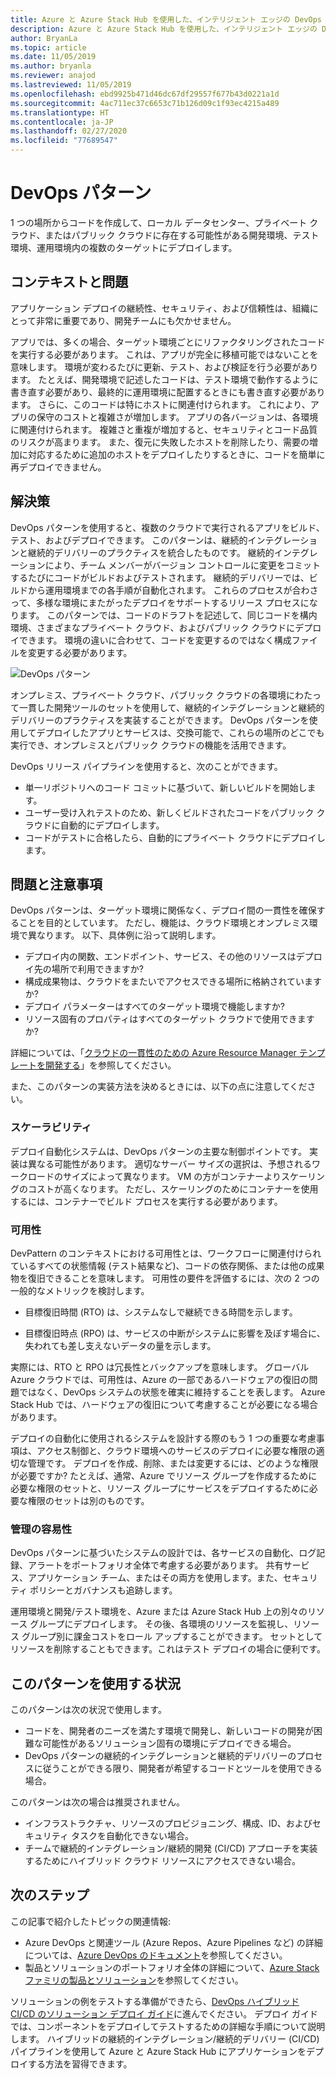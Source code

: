 ```yaml
---
title: Azure と Azure Stack Hub を使用した、インテリジェント エッジの DevOps パターン。
description: Azure と Azure Stack Hub を使用した、インテリジェント エッジの DevOps パターンについて説明します。
author: BryanLa
ms.topic: article
ms.date: 11/05/2019
ms.author: bryanla
ms.reviewer: anajod
ms.lastreviewed: 11/05/2019
ms.openlocfilehash: ebd9925b471d46dc67df29557f677b43d0221a1d
ms.sourcegitcommit: 4ac711ec37c6653c71b126d09c1f93ec4215a489
ms.translationtype: HT
ms.contentlocale: ja-JP
ms.lasthandoff: 02/27/2020
ms.locfileid: "77689547"
---
```

# <a name="devops-pattern"></a>DevOps パターン

1 つの場所からコードを作成して、ローカル データセンター、プライベート クラウド、またはパブリック クラウドに存在する可能性がある開発環境、テスト環境、運用環境内の複数のターゲットにデプロイします。

## <a name="context-and-problem"></a>コンテキストと問題

アプリケーション デプロイの継続性、セキュリティ、および信頼性は、組織にとって非常に重要であり、開発チームにも欠かせません。

アプリでは、多くの場合、ターゲット環境ごとにリファクタリングされたコードを実行する必要があります。 これは、アプリが完全に移植可能ではないことを意味します。 環境が変わるたびに更新、テスト、および検証を行う必要があります。 たとえば、開発環境で記述したコードは、テスト環境で動作するように書き直す必要があり、最終的に運用環境に配置するときにも書き直す必要があります。 さらに、このコードは特にホストに関連付けられます。 これにより、アプリの保守のコストと複雑さが増加します。 アプリの各バージョンは、各環境に関連付けられます。 複雑さと重複が増加すると、セキュリティとコード品質のリスクが高まります。 また、復元に失敗したホストを削除したり、需要の増加に対応するために追加のホストをデプロイしたりするときに、コードを簡単に再デプロイできません。

## <a name="solution"></a>解決策

DevOps パターンを使用すると、複数のクラウドで実行されるアプリをビルド、テスト、およびデプロイできます。 このパターンは、継続的インテグレーションと継続的デリバリーのプラクティスを統合したものです。 継続的インテグレーションにより、チーム メンバーがバージョン コントロールに変更をコミットするたびにコードがビルドおよびテストされます。 継続的デリバリーでは、ビルドから運用環境までの各手順が自動化されます。 これらのプロセスが合わさって、多様な環境にまたがったデプロイをサポートするリリース プロセスになります。 このパターンでは、コードのドラフトを記述して、同じコードを構内環境、さまざまなプライベート クラウド、およびパブリック クラウドにデプロイできます。 環境の違いに合わせて、コードを変更するのではなく構成ファイルを変更する必要があります。

![DevOps パターン](media/pattern-cicd-pipeline/hybrid-ci-cd.png)

オンプレミス、プライベート クラウド、パブリック クラウドの各環境にわたって一貫した開発ツールのセットを使用して、継続的インテグレーションと継続的デリバリーのプラクティスを実装することができます。 DevOps パターンを使用してデプロイしたアプリとサービスは、交換可能で、これらの場所のどこでも実行でき、オンプレミスとパブリック クラウドの機能を活用できます。

DevOps リリース パイプラインを使用すると、次のことができます。

- 単一リポジトリへのコード コミットに基づいて、新しいビルドを開始します。
- ユーザー受け入れテストのため、新しくビルドされたコードをパブリック クラウドに自動的にデプロイします。
- コードがテストに合格したら、自動的にプライベート クラウドにデプロイします。

## <a name="issues-and-considerations"></a>問題と注意事項

DevOps パターンは、ターゲット環境に関係なく、デプロイ間の一貫性を確保することを目的としています。 ただし、機能は、クラウド環境とオンプレミス環境で異なります。 以下、具体例に沿って説明します。

- デプロイ内の関数、エンドポイント、サービス、その他のリソースはデプロイ先の場所で利用できますか?
- 構成成果物は、クラウドをまたいでアクセスできる場所に格納されていますか?
- デプロイ パラメーターはすべてのターゲット環境で機能しますか?
- リソース固有のプロパティはすべてのターゲット クラウドで使用できますか?

詳細については、「[クラウドの一貫性のための Azure Resource Manager テンプレートを開発する](https://docs.microsoft.com/azure/azure-resource-manager/templates-cloud-consistency)」を参照してください。

また、このパターンの実装方法を決めるときには、以下の点に注意してください。

### <a name="scalability"></a>スケーラビリティ

デプロイ自動化システムは、DevOps パターンの主要な制御ポイントです。 実装は異なる可能性があります。 適切なサーバー サイズの選択は、予想されるワークロードのサイズによって異なります。 VM の方がコンテナーよりスケーリングのコストが高くなります。 ただし、スケーリングのためにコンテナーを使用するには、コンテナーでビルド プロセスを実行する必要があります。

### <a name="availability"></a>可用性

DevPattern のコンテキストにおける可用性とは、ワークフローに関連付けられているすべての状態情報 (テスト結果など)、コードの依存関係、または他の成果物を復旧できることを意味します。 可用性の要件を評価するには、次の 2 つの一般的なメトリックを検討します。

-   目標復旧時間 (RTO) は、システムなしで継続できる時間を示します。

-   目標復旧時点 (RPO) は、サービスの中断がシステムに影響を及ぼす場合に、失われても差し支えないデータの量を示します。

実際には、RTO と RPO は冗長性とバックアップを意味します。 グローバル Azure クラウドでは、可用性は、Azure の一部であるハードウェアの復旧の問題ではなく、DevOps システムの状態を確実に維持することを表します。 Azure Stack Hub では、ハードウェアの復旧について考慮することが必要になる場合があります。

デプロイの自動化に使用されるシステムを設計する際のもう 1 つの重要な考慮事項は、アクセス制御と、クラウド環境へのサービスのデプロイに必要な権限の適切な管理です。 デプロイを作成、削除、または変更するには、どのような権限が必要ですか? たとえば、通常、Azure でリソース グループを作成するために必要な権限のセットと、リソース グループにサービスをデプロイするために必要な権限のセットは別のものです。

### <a name="manageability"></a>管理の容易性

DevOps パターンに基づいたシステムの設計では、各サービスの自動化、ログ記録、アラートをポートフォリオ全体で考慮する必要があります。 共有サービス、アプリケーション チーム、またはその両方を使用します。また、セキュリティ ポリシーとガバナンスも追跡します。

運用環境と開発/テスト環境を、Azure または Azure Stack Hub 上の別々のリソース グループにデプロイします。 その後、各環境のリソースを監視し、リソース グループ別に課金コストをロール アップすることができます。 セットとしてリソースを削除することもできます。これはテスト デプロイの場合に便利です。

## <a name="when-to-use-this-pattern"></a>このパターンを使用する状況

このパターンは次の状況で使用します。

- コードを、開発者のニーズを満たす環境で開発し、新しいコードの開発が困難な可能性があるソリューション固有の環境にデプロイできる場合。
- DevOps パターンの継続的インテグレーションと継続的デリバリーのプロセスに従うことができる限り、開発者が希望するコードとツールを使用できる場合。

このパターンは次の場合は推奨されません。

- インフラストラクチャ、リソースのプロビジョニング、構成、ID、およびセキュリティ タスクを自動化できない場合。
- チームで継続的インテグレーション/継続的開発 (CI/CD) アプローチを実装するためにハイブリッド クラウド リソースにアクセスできない場合。

## <a name="next-steps"></a>次のステップ

この記事で紹介したトピックの関連情報:
- Azure DevOps と関連ツール (Azure Repos、Azure Pipelines など) の詳細については、[Azure DevOps のドキュメント](/azure/devops)を参照してください。
- 製品とソリューションのポートフォリオ全体の詳細について、[Azure Stack ファミリの製品とソリューション](/azure-stack)を参照してください。

ソリューションの例をテストする準備ができたら、[DevOps ハイブリッド CI/CD のソリューション デプロイ ガイド](https://aka.ms/hybriddevopsdeploy)に進んでください。 デプロイ ガイドでは、コンポーネントをデプロイしてテストするための詳細な手順について説明します。 ハイブリッドの継続的インテグレーション/継続的デリバリー (CI/CD) パイプラインを使用して Azure と Azure Stack Hub にアプリケーションをデプロイする方法を習得できます。
